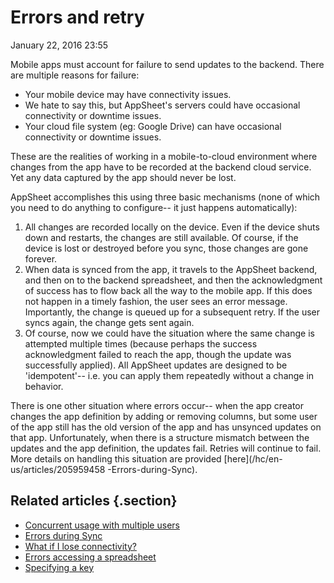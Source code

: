 #  Errors and retry


January 22, 2016 23:55

Mobile apps must account for failure to send updates to the backend. There are
multiple reasons for failure:

  * Your mobile device may have connectivity issues.
  * We hate to say this, but AppSheet's servers could have occasional connectivity or downtime issues.
  * Your cloud file system (eg: Google Drive) can have occasional connectivity or downtime issues.

These are the realities of working in a mobile-to-cloud environment where
changes from the app have to be recorded at the backend cloud service. Yet any
data captured by the app should never be lost.

AppSheet accomplishes this using three basic mechanisms (none of which you
need to do anything to configure-- it just happens automatically):

  1. All changes are recorded locally on the device. Even if the device shuts down and restarts, the changes are still available. Of course, if the device is lost or destroyed before you sync, those changes are gone forever.
  2. When data is synced from the app, it travels to the AppSheet backend, and then on to the backend spreadsheet, and then the acknowledgment of success has to flow back all the way to the mobile app. If this does not happen in a timely fashion, the user sees an error message. Importantly, the change is queued up for a subsequent retry. If the user syncs again, the change gets sent again.
  3. Of course, now we could have the situation where the same change is attempted multiple times (because perhaps the success acknowledgment failed to reach the app, though the update was successfully applied). All AppSheet updates are designed to be 'idempotent'-- i.e. you can apply them repeatedly without a change in behavior.

There is one other situation where errors occur-- when the app creator changes
the app definition by adding or removing columns, but some user of the app
still has the old version of the app and has unsynced updates on that app.
Unfortunately, when there is a structure mismatch between the updates and the
app definition, the updates fail. Retries will continue to fail. More details
on handling this situation are provided [here](/hc/en-us/articles/205959458
-Errors-during-Sync).


## Related articles {.section}

  * [Concurrent usage with multiple users](Concurrent-usage-with-multiple-users)
  * [Errors during Sync](Errors-during-Sync)
  * [What if I lose connectivity?](What-if-I-lose-connectivity-)
  * [Errors accessing a spreadsheet](Errors-accessing-a-spreadsheet)
  * [Specifying a key](Specifying-a-key)

